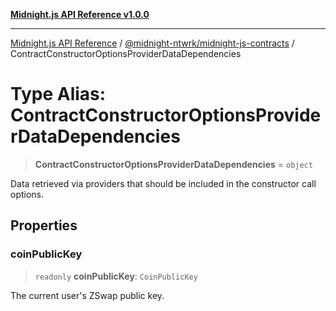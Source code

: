 [**Midnight.js API Reference v1.0.0**](../../../README.md)

***

[Midnight.js API Reference](../../../packages.md) / [@midnight-ntwrk/midnight-js-contracts](../README.md) / ContractConstructorOptionsProviderDataDependencies

# Type Alias: ContractConstructorOptionsProviderDataDependencies

> **ContractConstructorOptionsProviderDataDependencies** = `object`

Data retrieved via providers that should be included in the constructor call options.

## Properties

### coinPublicKey

> `readonly` **coinPublicKey**: `CoinPublicKey`

The current user's ZSwap public key.
